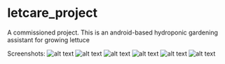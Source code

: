 # letcare_project
A commissioned project. This is an android-based hydroponic gardening assistant for growing lettuce

Screenshots:
![alt text](https://github.com/ue-an/letcare_project/blob/master/screenshots/letcare_welcome.jpg?raw=true)
![alt text](https://github.com/ue-an/letcare_project/blob/master/screenshots/letcare_home.jpg?raw=true)
![alt text](https://github.com/ue-an/letcare_project/blob/master/screenshots/letcare_notes_seeding.jpg?raw=true)
![alt text](https://github.com/ue-an/letcare_project/blob/master/screenshots/letcare_notes_germination.jpg?raw=true)
![alt text](https://github.com/ue-an/letcare_project/blob/master/screenshots/letcare_reminder.jpg?raw=true)
![alt text](https://github.com/ue-an/letcare_project/blob/master/screenshots/letcare_instructions.jpg?raw=true)
